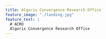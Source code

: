 ```yaml
---
title: Algorix Convergence Research Office
feature_image: "./landing.jpg"
feature_text: |
  # ACRO
  Algorix Convergence Research Office
---
```


